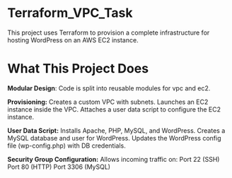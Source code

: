 # Terraform_VPC_Task
This project uses Terraform to provision a complete infrastructure for hosting WordPress on an AWS EC2 instance.
# What This Project Does
**Modular Design**: Code is split into reusable modules for vpc and ec2.

**Provisioning:**
Creates a custom VPC with subnets.
Launches an EC2 instance inside the VPC.
Attaches a user data script to configure the EC2 instance.

**User Data Script:**
Installs Apache, PHP, MySQL, and WordPress.
Creates a MySQL database and user for WordPress.
Updates the WordPress config file (wp-config.php) with DB credentials.

**Security Group Configuration:**
Allows incoming traffic on:
Port 22 (SSH)
Port 80 (HTTP)
Port 3306 (MySQL)
